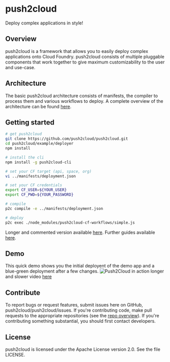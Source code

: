 # push2cloud
Deploy complex applications in style!

## Overview
push2cloud is a framework that allows you to easily deploy complex applications onto Cloud Foundry. push2cloud consists of multiple pluggable components that work together to give maximum customizability to the user and use-case.

## Architecture
The basic push2cloud architecture consists of manifests, the compiler to process them and various workflows to deploy. A complete overview of the architecture can be found [here](docs/architecture.md).

## Getting started
```bash
# get push2cloud
git clone https://github.com/push2cloud/push2cloud.git
cd push2cloud/example/deployer
npm install

# install the cli
npm install -g push2cloud-cli

# set your CF target (api, space, org)
vi ../manifests/deployment.json

# set your CF credentials
export CF_USER=${YOUR_USER}
export CF_PWD=${YOUR_PASSWORD}

# compile
p2c compile -e ../manifests/deployment.json

# deploy
p2c exec ./node_modules/push2cloud-cf-workflows/simple.js
```

Longer and commented version available [here](guides/getting_started.md). Further guides available [here](guides/guide_list.md).


## Demo
This quick demo shows you the initial deployent of the demo app and a blue-green deployment after a few changes.
![Push2Cloud in action](docs/gfx/blue_green.gif)
longer and slower video [here](https://www.youtube.com/watch?v=-4CHDhGYhAc)

## Contribute
To report bugs or request features, submit issues here on GitHub, push2cloud/push2cloud/issues. If you're contributing code, make pull requests to the appropriate repositories (see the [repo overview](docs/repositories.md)). If you're contributing something substantial, you should first contact developers.

## License
push2cloud is licensed under the Apache License version 2.0. See the file LICENSE.
